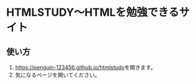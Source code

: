 <h1>HTMLSTUDY〜HTMLを勉強できるサイト</h1>
<h2>使い方</h2>
<ol>
  <li><a href="https://penguin-123456.github.io/htmlstudy">https://penguin-123456.github.io/htmlstudy</a>を開きます。</li>
  <li>気になるページを開いてください。</li>
</ol>
